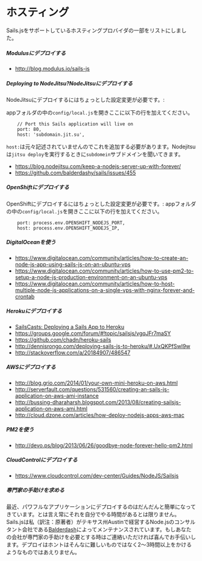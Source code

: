 # ホスティング

Sails.jsをサポートしているホスティングプロバイダの一部をリストにしました。

##### Modulusにデプロイする

+ http://blog.modulus.io/sails-js

##### Deploying to NodeJitsu?NodeJitsuにデプロイする

NodeJitsuにデプロイするにはちょっとした設定変更が必要です。:

appフォルダの中の`config/local.js`を開きここに以下の行を加えてください。 

```
    // Port this Sails application will live on
	port: 80,
	host: 'subdomain.jit.su',
```

`host:`は元々記述されていませんのでこれを追加する必要があります。Nodejitsuは`jitsu deploy`を実行するときに`subdomein`サブドメインを聞いてきます。

+ https://blog.nodejitsu.com/keep-a-nodejs-server-up-with-forever/
+ https://github.com/balderdashy/sails/issues/455

##### OpenShiftにデプロイする
OpenShiftにデプロイするにはちょっとした設定変更が必要です。:
appフォルダの中の`config/local.js`を開きここに以下の行を加えてください。 

```
	port: process.env.OPENSHIFT_NODEJS_PORT,
	host: process.env.OPENSHIFT_NODEJS_IP,
```

##### DigitalOceanを使う

+ https://www.digitalocean.com/community/articles/how-to-create-an-node-js-app-using-sails-js-on-an-ubuntu-vps
+ https://www.digitalocean.com/community/articles/how-to-use-pm2-to-setup-a-node-js-production-environment-on-an-ubuntu-vps
+ https://www.digitalocean.com/community/articles/how-to-host-multiple-node-js-applications-on-a-single-vps-with-nginx-forever-and-crontab

##### Herokuにデプロイする

+ [SailsCasts: Deploying a Sails App to Heroku](http://irlnathan.github.io/sailscasts/blog/2013/11/05/building-a-sails-application-ep26-deploying-a-sails-app-to-heroku/)
+ https://groups.google.com/forum/#!topic/sailsjs/vgqJFr7maSY
+ https://github.com/chadn/heroku-sails
+ http://dennisrongo.com/deploying-sails-js-to-heroku/#.UxQKPfSwI9w
+ http://stackoverflow.com/a/20184907/486547

##### AWSにデプロイする

+ http://blog.grio.com/2014/01/your-own-mini-heroku-on-aws.html
+ http://serverfault.com/questions/531560/creating-an-sails-js-application-on-aws-ami-instance
+ http://bussing-dharaharsh.blogspot.com/2013/08/creating-sailsjs-application-on-aws-ami.html
+ http://cloud.dzone.com/articles/how-deploy-nodejs-apps-aws-mac

##### PM2を使う

+ http://devo.ps/blog/2013/06/26/goodbye-node-forever-hello-pm2.html


##### CloudControlにデプロイする

+ https://www.cloudcontrol.com/dev-center/Guides/NodeJS/Sailsjs



##### 専門家の手助けを求める


最近、パワフルなアプリケーションにデプロイするのはだんだんと簡単になってきています。とは言え常にそれを自分でやる時間があるとは限りません。
Sails.jsは私（訳注：原著者）がテキサス州Austinで経営するNode.jsのコンサルタント会社である[Balderdash](http://balderdash.co)によってメンテナンスされています。もしあなたの会社が専門家の手助けを必要とする時はご連絡いただければ喜んでお手伝いします。デプロイはホントはそんなに難しいものではなく2〜3時間以上をかけるようなものではあえりません。



<docmeta name="uniqueID" value="Hosting276234">
<docmeta name="displayName" value="Hosting">

